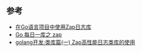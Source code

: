 
## 参考
- [在Go语言项目中使用Zap日志库](https://www.liwenzhou.com/posts/Go/zap/)
- [Go 每日一库之 zap](https://darjun.github.io/2020/04/23/godailylib/zap/)
- [golang开发:类库篇(一) Zap高性能日志类库的使用](https://www.cnblogs.com/feixiangmanon/p/11109174.html)
